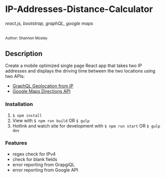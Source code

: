 # IP-Addresses-Distance-Calculator
###### react.js, bootstrap, graphQL, google maps

<small>Author: Shannon Mosley</small>

## Description
Create a mobile optimized single page React app that takes two IP addresses and displays the driving time between the two locations using two APIs:
- [GraphQL Geolocation from IP](https://api.graphloc.com/graphql)
- [Google Maps Directions API](https://developers.google.com/maps/documentation/directions/)

### Installation
1. `$ npm install`
2. View with `$ npm run build` OR `$ gulp`
3. Hotlink and watch site for development with `$ npm run start` OR `$ gulp dev`

### Features
- regex check for IPv4
- check for blank fields
- error reporting from GrapgiQL
- error reporting from Google API


